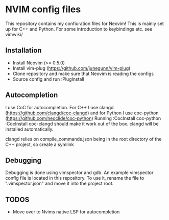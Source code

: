 # NVIM config files

This repository contains my confiuration files for Neovim! This is mainly set
up for C++ and Python. For some introduction to keybindings etc. see vimwiki/

## Installation

* Install Neovim (>= 0.5.0)
* Install vim-plug (https://github.com/junegunn/vim-plug)
* Clone repository and make sure that Neovim is reading the configs
* Source config and run :PlugInstall

## Autocompletion

I use CoC for autocompletion. For C++ I use clangd (https://github.com/clangd/coc-clangd)
and for Python I use coc-python (https://github.com/neoclide/coc-python)
Running :CocInstall coc-python :CocInstall coc-clangd should make it work out of the box.
clangd will be installed automatically.

clangd relies on compile_commands.json being in the root directory of the C++ project,
so create a symlink

## Debugging

Debugging is done using vimspector and gdb. An example vimspector config file
is located in this repository. To use it, rename the file to ".vimspector.json" and
move it into the project root.


## TODOS

* Move over to Nvims native LSP for autocompletion
